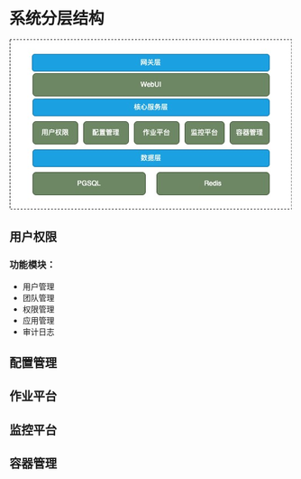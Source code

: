 # 系统分层结构
![系统分层结构](./image/system_layer.jpg)
## 用户权限
### 功能模块：
- 用户管理
- 团队管理
- 权限管理
- 应用管理
- 审计日志
## 配置管理
## 作业平台
## 监控平台
## 容器管理
